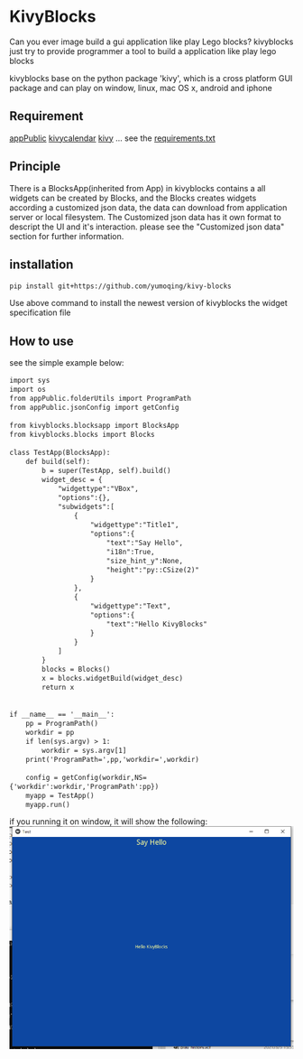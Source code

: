 # KivyBlocks
Can you ever image build a gui application like play Lego blocks? kivyblocks just try to provide programmer a tool to build a application like play lego blocks

kivyblocks base on the python package 'kivy', which is a cross platform GUI package and can play on window, linux, mac OS x, android and iphone

## Requirement

[appPublic](https://github.com/yumoqing/appPublic)
[kivycalendar](https://github.com/yumoqing/kivycalendar)
[kivy](https://github.com/kivy/kivy)
...
see the [requirements.txt](./requirements.txt)

## Principle

There is a BlocksApp(inherited from App) in kivyblocks contains a all widgets can be created by Blocks, and the Blocks creates widgets according a customized json data, the data can download from application server or local filesystem. 
The Customized json data has it own format to descript the UI and it's interaction. please see the "Customized json data" section for further information.

## installation
```
pip install git+https://github.com/yumoqing/kivy-blocks
```
Use above command to install the newest version of kivyblocks
the widget specification file  
## How to use
see the simple example below:
```
import sys
import os
from appPublic.folderUtils import ProgramPath
from appPublic.jsonConfig import getConfig

from kivyblocks.blocksapp import BlocksApp
from kivyblocks.blocks import Blocks

class TestApp(BlocksApp):
	def build(self):
		b = super(TestApp, self).build()
		widget_desc = {
			"widgettype":"VBox",
			"options":{},
			"subwidgets":[
				{
					"widgettype":"Title1",
					"options":{
						"text":"Say Hello",
						"i18n":True,
						"size_hint_y":None,
						"height":"py::CSize(2)"
					}
				},
				{
					"widgettype":"Text",
					"options":{
						"text":"Hello KivyBlocks"
					}
				}
			]
		}
		blocks = Blocks()
		x = blocks.widgetBuild(widget_desc)
		return x


if __name__ == '__main__':
	pp = ProgramPath()
	workdir = pp
	if len(sys.argv) > 1:
		workdir = sys.argv[1]
	print('ProgramPath=',pp,'workdir=',workdir)

	config = getConfig(workdir,NS={'workdir':workdir,'ProgramPath':pp})
	myapp = TestApp()
	myapp.run()
```
if you running it on window, it will show the following:
![hello](./docs/imgs/hello_window.png)

